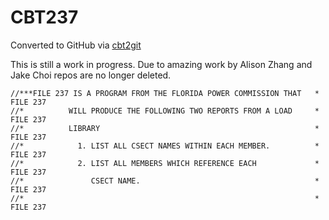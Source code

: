 # CBT237
Converted to GitHub via [cbt2git](https://github.com/wizardofzos/cbt2git)

This is still a work in progress. 
Due to amazing work by Alison Zhang and Jake Choi repos are no longer deleted.

```
//***FILE 237 IS A PROGRAM FROM THE FLORIDA POWER COMMISSION THAT   *   FILE 237
//*          WILL PRODUCE THE FOLLOWING TWO REPORTS FROM A LOAD     *   FILE 237
//*          LIBRARY                                                *   FILE 237
//*            1. LIST ALL CSECT NAMES WITHIN EACH MEMBER.          *   FILE 237
//*            2. LIST ALL MEMBERS WHICH REFERENCE EACH             *   FILE 237
//*               CSECT NAME.                                       *   FILE 237
//*                                                                 *   FILE 237
```
